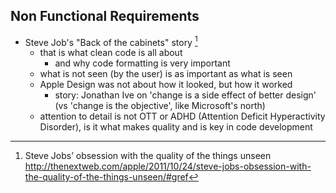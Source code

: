##  Non Functional Requirements

  - Steve Job's "Back of the cabinets" story [^jobs-cabinet]
    - that is what clean code is all about
      - and why code formatting is very important
    - what is not seen (by the user) is as important as what is seen
    - Apple Design was not about how it looked, but how it worked
      - story: Jonathan Ive on 'change is a side effect of better design' (vs 'change is the objective', like Microsoft's north)
    - attention to detail is not OTT or ADHD (Attention Deficit Hyperactivity Disorder), is it what makes quality and is key in code development

[^jobs-cabinet]: Steve Jobs’ obsession with the quality of the things unseen http://thenextweb.com/apple/2011/10/24/steve-jobs-obsession-with-the-quality-of-the-things-unseen/#gref
